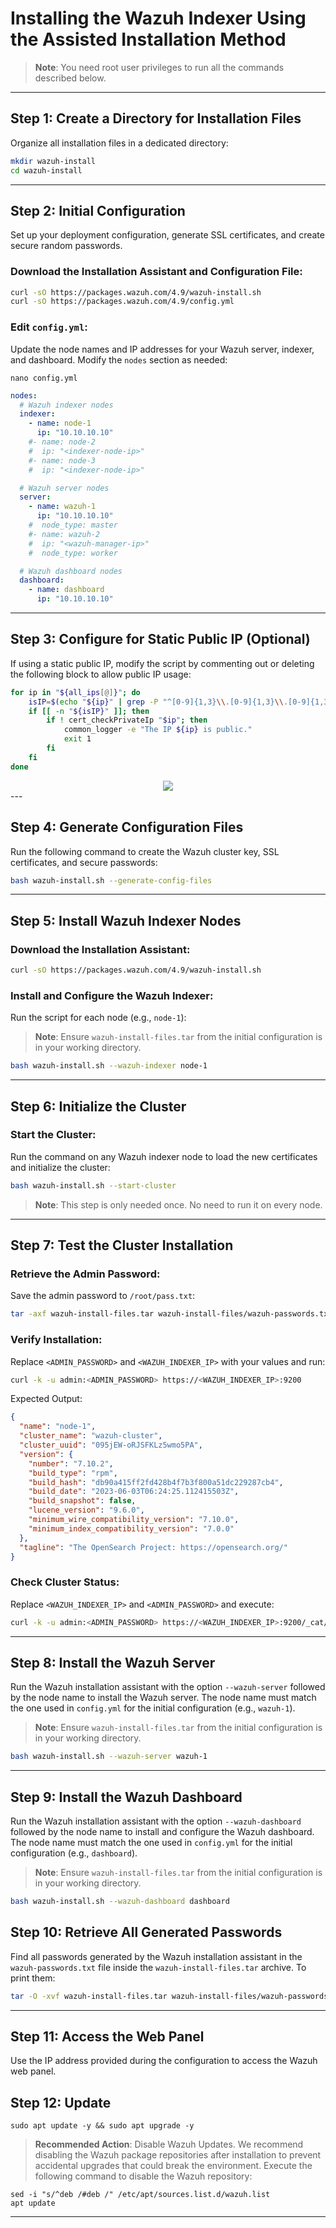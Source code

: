 # Installing the Wazuh Indexer Using the Assisted Installation Method

> **Note**: You need root user privileges to run all the commands described below.

---

## Step 1: Create a Directory for Installation Files
Organize all installation files in a dedicated directory:

```bash
mkdir wazuh-install
cd wazuh-install
```

---

## Step 2: Initial Configuration
Set up your deployment configuration, generate SSL certificates, and create secure random passwords.

### Download the Installation Assistant and Configuration File:
```bash
curl -sO https://packages.wazuh.com/4.9/wazuh-install.sh
curl -sO https://packages.wazuh.com/4.9/config.yml
```

### Edit `config.yml`:
Update the node names and IP addresses for your Wazuh server, indexer, and dashboard. Modify the `nodes` section as needed:
```
nano config.yml
```

```yaml
nodes:
  # Wazuh indexer nodes
  indexer:
    - name: node-1
      ip: "10.10.10.10"
    #- name: node-2
    #  ip: "<indexer-node-ip>"
    #- name: node-3
    #  ip: "<indexer-node-ip>"

  # Wazuh server nodes
  server:
    - name: wazuh-1
      ip: "10.10.10.10"
    #  node_type: master
    #- name: wazuh-2
    #  ip: "<wazuh-manager-ip>"
    #  node_type: worker

  # Wazuh dashboard nodes
  dashboard:
    - name: dashboard
      ip: "10.10.10.10"
```

---

## Step 3: Configure for Static Public IP (Optional)
If using a static public IP, modify the script by commenting out or deleting the following block to allow public IP usage:

```bash
for ip in "${all_ips[@]}"; do
    isIP=$(echo "${ip}" | grep -P "^[0-9]{1,3}\\.[0-9]{1,3}\\.[0-9]{1,3}\\.[0-9]{1,3}$")
    if [[ -n "${isIP}" ]]; then
        if ! cert_checkPrivateIp "$ip"; then
            common_logger -e "The IP ${ip} is public."
            exit 1
        fi
    fi
done
```
<div align="center">
  <img src="https://github.com/user-attachments/assets/84040969-831b-414e-8843-5b35dad2308a"></img>
</div>
---

## Step 4: Generate Configuration Files
Run the following command to create the Wazuh cluster key, SSL certificates, and secure passwords:

```bash
bash wazuh-install.sh --generate-config-files
```

---

## Step 5: Install Wazuh Indexer Nodes
### Download the Installation Assistant:
```bash
curl -sO https://packages.wazuh.com/4.9/wazuh-install.sh
```

### Install and Configure the Wazuh Indexer:
Run the script for each node (e.g., `node-1`):

> **Note**: Ensure `wazuh-install-files.tar` from the initial configuration is in your working directory.

```bash
bash wazuh-install.sh --wazuh-indexer node-1
```

---

## Step 6: Initialize the Cluster
### Start the Cluster:
Run the command on any Wazuh indexer node to load the new certificates and initialize the cluster:

```bash
bash wazuh-install.sh --start-cluster
```

> **Note**: This step is only needed once. No need to run it on every node.

---

## Step 7: Test the Cluster Installation
### Retrieve the Admin Password:
Save the admin password to `/root/pass.txt`:

```bash
tar -axf wazuh-install-files.tar wazuh-install-files/wazuh-passwords.txt -O | grep -P "\'admin\'" -A 1 | tee -a /root/pass.txt
```

### Verify Installation:
Replace `<ADMIN_PASSWORD>` and `<WAZUH_INDEXER_IP>` with your values and run:

```bash
curl -k -u admin:<ADMIN_PASSWORD> https://<WAZUH_INDEXER_IP>:9200
```

Expected Output:
```json
{
  "name": "node-1",
  "cluster_name": "wazuh-cluster",
  "cluster_uuid": "095jEW-oRJSFKLz5wmo5PA",
  "version": {
    "number": "7.10.2",
    "build_type": "rpm",
    "build_hash": "db90a415ff2fd428b4f7b3f800a51dc229287cb4",
    "build_date": "2023-06-03T06:24:25.112415503Z",
    "build_snapshot": false,
    "lucene_version": "9.6.0",
    "minimum_wire_compatibility_version": "7.10.0",
    "minimum_index_compatibility_version": "7.0.0"
  },
  "tagline": "The OpenSearch Project: https://opensearch.org/"
}
```

### Check Cluster Status:
Replace `<WAZUH_INDEXER_IP>` and `<ADMIN_PASSWORD>` and execute:

```bash
curl -k -u admin:<ADMIN_PASSWORD> https://<WAZUH_INDEXER_IP>:9200/_cat/nodes?v
```

---

## Step 8: Install the Wazuh Server
Run the Wazuh installation assistant with the option `--wazuh-server` followed by the node name to install the Wazuh server. The node name must match the one used in `config.yml` for the initial configuration (e.g., `wazuh-1`).

> **Note**: Ensure `wazuh-install-files.tar` from the initial configuration is in your working directory.

```bash
bash wazuh-install.sh --wazuh-server wazuh-1
```

---

## Step 9: Install the Wazuh Dashboard
Run the Wazuh installation assistant with the option `--wazuh-dashboard` followed by the node name to install and configure the Wazuh dashboard. The node name must match the one used in `config.yml` for the initial configuration (e.g., `dashboard`).

> **Note**: Ensure `wazuh-install-files.tar` from the initial configuration is in your working directory.

```bash
bash wazuh-install.sh --wazuh-dashboard dashboard
```

## Step 10: Retrieve All Generated Passwords
Find all passwords generated by the Wazuh installation assistant in the `wazuh-passwords.txt` file inside the `wazuh-install-files.tar` archive. To print them:

```bash
tar -O -xvf wazuh-install-files.tar wazuh-install-files/wazuh-passwords.txt | tee -a /root/pass.txt
```

---

## Step 11: Access the Web Panel
Use the IP address provided during the configuration to access the Wazuh web panel.

## Step 12: Update
```
sudo apt update -y && sudo apt upgrade -y
```
> **Recommended Action**: Disable Wazuh Updates.
> We recommend disabling the Wazuh package repositories after installation to prevent accidental upgrades that could break the environment.
> Execute the following command to disable the Wazuh repository:

```
sed -i "s/^deb /#deb /" /etc/apt/sources.list.d/wazuh.list
apt update
```
---

